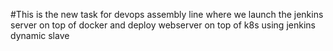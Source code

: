 #This is the new task for devops assembly line where we launch the jenkins server on top of docker and deploy webserver on top of k8s using jenkins dynamic slave
